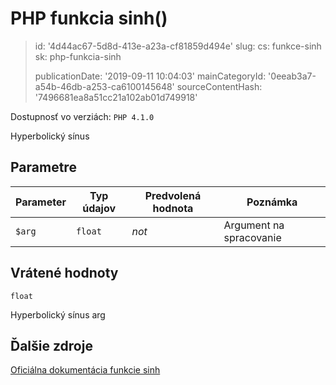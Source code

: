 PHP funkcia sinh()
==================

> id: '4d44ac67-5d8d-413e-a23a-cf81859d494e'
> slug:
> 	cs: funkce-sinh
> 	sk: php-funkcia-sinh
> 
> publicationDate: '2019-09-11 10:04:03'
> mainCategoryId: '0eeab3a7-a54b-46db-a253-ca6100145648'
> sourceContentHash: '7496681ea8a51cc21a102ab01d749918'

Dostupnosť vo verziách: `PHP 4.1.0`

Hyperbolický sínus


Parametre
--------------

| Parameter | Typ údajov | Predvolená hodnota | Poznámka |
|-----|-----|-----|-----|
| `$arg` | `float` | *not* | Argument na spracovanie |


Vrátené hodnoty
----------------

`float`

Hyperbolický sínus arg

Ďalšie zdroje
------------

[Oficiálna dokumentácia funkcie sinh](https://www.php.net/manual/en/function.sinh.php)
